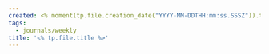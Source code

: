 ```yaml
---
created: <% moment(tp.file.creation_date("YYYY-MM-DDTHH:mm:ss.SSSZ")).toISOString() %>
tags:
  - journals/weekly
title: '<% tp.file.title %>'
---
```

